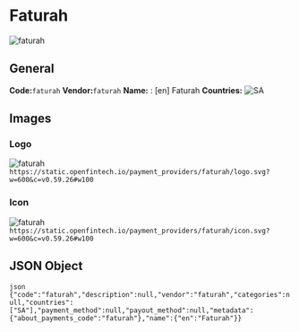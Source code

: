 # Faturah 
![faturah](https://static.openfintech.io/payment_providers/faturah/logo.svg?w=600&c=v0.59.26#w100) 
## General 
**Code:**`faturah` 
**Vendor:**`faturah` 
**Name:** 
:	[en] Faturah 
**Countries:** 
![SA](https://cdnjs.cloudflare.com/ajax/libs/flag-icon-css/3.3.0/flags/4x3/SA.svg#w24) 
 
## Images 
### Logo 
![faturah](https://static.openfintech.io/payment_providers/faturah/logo.svg?w=600&c=v0.59.26#w100) 
``` https://static.openfintech.io/payment_providers/faturah/logo.svg?w=600&c=v0.59.26#w100 ``` 
### Icon 
![faturah](https://static.openfintech.io/payment_providers/faturah/icon.svg?w=600&c=v0.59.26#w100) 
``` https://static.openfintech.io/payment_providers/faturah/icon.svg?w=600&c=v0.59.26#w100 ``` 
## JSON Object 
```json {"code":"faturah","description":null,"vendor":"faturah","categories":null,"countries":["SA"],"payment_method":null,"payout_method":null,"metadata":{"about_payments_code":"faturah"},"name":{"en":"Faturah"}} ``` 
